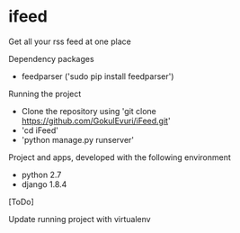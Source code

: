 # ifeed
Get all your rss feed at one place



  Dependency packages
   * feedparser ('sudo pip install feedparser')
   
  Running the project
   * Clone the repository using 'git clone https://github.com/GokulEvuri/iFeed.git'
   * 'cd iFeed'
   * 'python manage.py runserver'


Project and apps, developed with the following environment
   * python 2.7
   * django 1.8.4

[ToDo]

Update running project with virtualenv